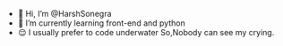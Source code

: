 - 👋 Hi, I’m @HarshSonegra
- 🌱 I’m currently learning front-end and python
- 😌  I usually prefer to code underwater So,Nobody can see my crying.
<!---
HarshSonegra/HarshSonegra is a ✨ special ✨ repository because its `README.md` (this file) appears on your GitHub profile.
You can click the Preview link to take a look at your changes.
--->
